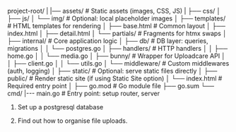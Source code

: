project-root/
|
|── assets/ # Static assets (images, CSS, JS)
| ├── css/
│ ├── js/
│ └── img/ # Optional: local placeholder images
│
├── templates/ # HTML templates for rendering
│ ├── base.html # Common layout
│ ├── index.html
│ ├── detail.html
│ └── partials/ # Fragments for htmx swaps
│
├── internal/ # Core application logic
│ ├── db/ # DB layer: queries, migrations
│ │ └── postgres.go
│ ├── handlers/ # HTTP handlers
│ │ ├── home.go
│ │ └── media.go
│ ├── bunny/ # Wrapper for Uploadcare API
│ │ ├── client.go
│ │ └── utils.go
│ └── middleware/ # Custom middlewares (auth, logging)
│
├── static/ # Optional: serve static files directly
│
├── public/ # Render static site (if using Static Site option)
│ └── index.html # Required entry point
│
├── go.mod # Go module file
├── go.sum
└── cmd/
|--- main.go # Entry point: setup router, server

1. Set up a postgresql database

2. Find out how to organise file uploads.
